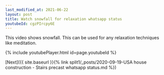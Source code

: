 ```yaml
---
last_modified_at: 2021-06-22
layout: post
title: Watch snowfall for relaxation whatsapp status
youtubeId: cgzPIrcpy6E
---
```


This video shows snowfall. This can be used for any relaxation techniques like meditation.

{% include youtubePlayer.html id=page.youtubeId %}

[Next]({{ site.baseurl }}{% link split1/_posts/2020-09-19-USA house construction - Stairs  precast whatsapp status.md %})


